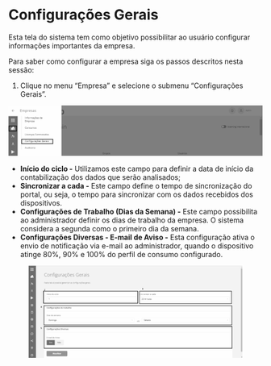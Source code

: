 # Configurações Gerais

Esta tela do sistema tem como objetivo possibilitar ao usuário configurar informações importantes da empresa.

Para saber como configurar a empresa siga os passos descritos nesta sessão:

1. Clique no menu “Empresa” e selecione o submenu “Configurações Gerais”.

![](<../../.gitbook/assets/0 (9).png>)

* **Início do ciclo -** Utilizamos este campo para definir a data de início da contabilização dos dados que serão analisados;
* **Sincronizar a cada -** Este campo define o tempo de sincronização do portal, ou seja, o tempo para sincronizar com os dados recebidos dos dispositivos.
* **Configurações de Trabalho (Dias da Semana) -** Este campo possibilita ao administrador definir os dias de trabalho da empresa. O sistema considera a segunda como o primeiro dia da semana.
* **Configurações Diversas - E-mail de Aviso -** Esta configuração ativa o envio de notificação via e-mail ao administrador, quando o dispositivo atinge 80%, 90% e 100% do perfil de consumo configurado.

<figure><img src="../../.gitbook/assets/image (11) (1).png" alt="" width="563"><figcaption></figcaption></figure>
